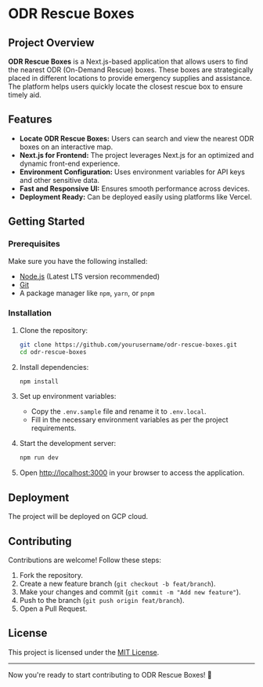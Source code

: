 # ODR Rescue Boxes

## Project Overview

**ODR Rescue Boxes** is a Next.js-based application that allows users to find the nearest ODR (On-Demand Rescue) boxes. These boxes are strategically placed in different locations to provide emergency supplies and assistance. The platform helps users quickly locate the closest rescue box to ensure timely aid.

## Features

- **Locate ODR Rescue Boxes:** Users can search and view the nearest ODR boxes on an interactive map.
- **Next.js for Frontend:** The project leverages Next.js for an optimized and dynamic front-end experience.
- **Environment Configuration:** Uses environment variables for API keys and other sensitive data.
- **Fast and Responsive UI:** Ensures smooth performance across devices.
- **Deployment Ready:** Can be deployed easily using platforms like Vercel.

## Getting Started

### Prerequisites

Make sure you have the following installed:

- [Node.js](https://nodejs.org/) (Latest LTS version recommended)
- [Git](https://git-scm.com/)
- A package manager like `npm`, `yarn`, or `pnpm`

### Installation

1. Clone the repository:

   ```bash
   git clone https://github.com/yourusername/odr-rescue-boxes.git
   cd odr-rescue-boxes
   ```

2. Install dependencies:

   ```bash
   npm install
   ```

3. Set up environment variables:

   - Copy the `.env.sample` file and rename it to `.env.local`.
   - Fill in the necessary environment variables as per the project requirements.

4. Start the development server:

   ```bash
   npm run dev
   ```

5. Open [http://localhost:3000](http://localhost:3000) in your browser to access the application.

## Deployment

The project will be deployed on GCP cloud.

## Contributing

Contributions are welcome! Follow these steps:

1. Fork the repository.
2. Create a new feature branch (`git checkout -b feat/branch`).
3. Make your changes and commit (`git commit -m "Add new feature"`).
4. Push to the branch (`git push origin feat/branch`).
5. Open a Pull Request.

## License

This project is licensed under the [MIT License](LICENSE).

---

Now you're ready to start contributing to ODR Rescue Boxes! 🚀
